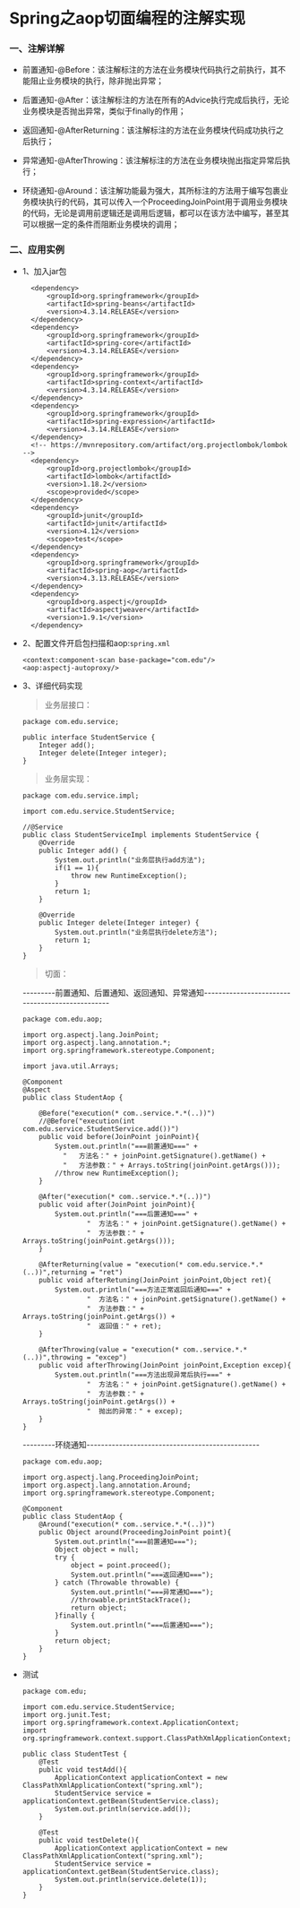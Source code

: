 # Spring之aop切面编程的注解实现

### 一、注解详解

* 前置通知-@Before：该注解标注的方法在业务模块代码执行之前执行，其不能阻止业务模块的执行，除非抛出异常；

* 后置通知-@After：该注解标注的方法在所有的Advice执行完成后执行，无论业务模块是否抛出异常，类似于finally的作用；

* 返回通知-@AfterReturning：该注解标注的方法在业务模块代码成功执行之后执行；

* 异常通知-@AfterThrowing：该注解标注的方法在业务模块抛出指定异常后执行；

* 环绕通知-@Around：该注解功能最为强大，其所标注的方法用于编写包裹业务模块执行的代码，其可以传入一个ProceedingJoinPoint用于调用业务模块的代码，无论是调用前逻辑还是调用后逻辑，都可以在该方法中编写，甚至其可以根据一定的条件而阻断业务模块的调用；

### 二、应用实例

* 1、加入jar包

        <dependency>
            <groupId>org.springframework</groupId>
            <artifactId>spring-beans</artifactId>
            <version>4.3.14.RELEASE</version>
        </dependency>
        <dependency>
            <groupId>org.springframework</groupId>
            <artifactId>spring-core</artifactId>
            <version>4.3.14.RELEASE</version>
        </dependency>
        <dependency>
            <groupId>org.springframework</groupId>
            <artifactId>spring-context</artifactId>
            <version>4.3.14.RELEASE</version>
        </dependency>
        <dependency>
            <groupId>org.springframework</groupId>
            <artifactId>spring-expression</artifactId>
            <version>4.3.14.RELEASE</version>
        </dependency>
        <!-- https://mvnrepository.com/artifact/org.projectlombok/lombok -->
        <dependency>
            <groupId>org.projectlombok</groupId>
            <artifactId>lombok</artifactId>
            <version>1.18.2</version>
            <scope>provided</scope>
        </dependency>
        <dependency>
            <groupId>junit</groupId>
            <artifactId>junit</artifactId>
            <version>4.12</version>
            <scope>test</scope>
        </dependency>
        <dependency>
            <groupId>org.springframework</groupId>
            <artifactId>spring-aop</artifactId>
            <version>4.3.13.RELEASE</version>
        </dependency>
        <dependency>
            <groupId>org.aspectj</groupId>
            <artifactId>aspectjweaver</artifactId>
            <version>1.9.1</version>
        </dependency>

* 2、配置文件开启包扫描和aop:`spring.xml`

      <context:component-scan base-package="com.edu"/>
      <aop:aspectj-autoproxy/>

* 3、详细代码实现

  >业务层接口：
  
      package com.edu.service;

      public interface StudentService {
          Integer add();
          Integer delete(Integer integer);
      }
      
  >业务层实现：
  
      package com.edu.service.impl;

      import com.edu.service.StudentService;

      //@Service
      public class StudentServiceImpl implements StudentService {
          @Override
          public Integer add() {
              System.out.println("业务层执行add方法");
              if(1 == 1){
                  throw new RuntimeException();
              }
              return 1;
          }

          @Override
          public Integer delete(Integer integer) {
              System.out.println("业务层执行delete方法");
              return 1;
          }
      }
  
  >切面：
  
  ---------前置通知、后置通知、返回通知、异常通知------------------------------------------------

      package com.edu.aop;

      import org.aspectj.lang.JoinPoint;
      import org.aspectj.lang.annotation.*;
      import org.springframework.stereotype.Component;

      import java.util.Arrays;

      @Component
      @Aspect
      public class StudentAop {

          @Before("execution(* com..service.*.*(..))")
          //@Before("execution(int com.edu.service.StudentService.add())")
          public void before(JoinPoint joinPoint){
              System.out.println("===前置通知===" +
                "   方法名：" + joinPoint.getSignature().getName() +
                "   方法参数：" + Arrays.toString(joinPoint.getArgs()));
              //throw new RuntimeException();
          }

          @After("execution(* com..service.*.*(..))")
          public void after(JoinPoint joinPoint){
              System.out.println("===后置通知===" +
                      "  方法名：" + joinPoint.getSignature().getName() +
                      "  方法参数：" + Arrays.toString(joinPoint.getArgs()));
          }

          @AfterReturning(value = "execution(* com.edu.service.*.*(..))",returning = "ret")
          public void afterRetuning(JoinPoint joinPoint,Object ret){
              System.out.println("===方法正常返回后通知===" +
                      "  方法名：" + joinPoint.getSignature().getName() +
                      "  方法参数：" + Arrays.toString(joinPoint.getArgs()) +
                      "  返回值：" + ret);
          }

          @AfterThrowing(value = "execution(* com..service.*.*(..))",throwing = "excep")
          public void afterThrowing(JoinPoint joinPoint,Exception excep){
              System.out.println("===方法出现异常后执行===" +
                      "  方法名：" + joinPoint.getSignature().getName() +
                      "  方法参数：" + Arrays.toString(joinPoint.getArgs()) +
                      "  抛出的异常：" + excep);
          }
      }

  ---------环绕通知------------------------------------------------

      package com.edu.aop;

      import org.aspectj.lang.ProceedingJoinPoint;
      import org.aspectj.lang.annotation.Around;
      import org.springframework.stereotype.Component;

      @Component
      public class StudentAop {
          @Around("execution(* com..service.*.*(..))")
          public Object around(ProceedingJoinPoint point){
              System.out.println("===前置通知===");
              Object object = null;
              try {
                  object = point.proceed();
                  System.out.println("===返回通知===");
              } catch (Throwable throwable) {
                  System.out.println("===异常通知===");
                  //throwable.printStackTrace();
                  return object;
              }finally {
                  System.out.println("===后置通知===");
              }
              return object;
          }
      }

* 测试

      package com.edu;

      import com.edu.service.StudentService;
      import org.junit.Test;
      import org.springframework.context.ApplicationContext;
      import org.springframework.context.support.ClassPathXmlApplicationContext;

      public class StudentTest {
          @Test
          public void testAdd(){
              ApplicationContext applicationContext = new ClassPathXmlApplicationContext("spring.xml");
              StudentService service = applicationContext.getBean(StudentService.class);
              System.out.println(service.add());
          }

          @Test
          public void testDelete(){
              ApplicationContext applicationContext = new ClassPathXmlApplicationContext("spring.xml");
              StudentService service = applicationContext.getBean(StudentService.class);
              System.out.println(service.delete(1));
          }
      }

























